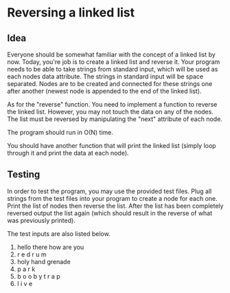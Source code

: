Reversing a linked list
======
Idea
----
Everyone should be somewhat familiar with the concept of a linked list by now. Today, you're job is to create a linked list and reverse it. Your program needs to be able to take strings from standard input, which will be used as each nodes data attribute. The strings in standard input will be space separated. Nodes are to be created and connected for these strings one after another (newest node is appended to the end of the linked list). 

As for the "reverse" function. You need to implement a function to reverse the linked list. However, you may not touch the data on any of the nodes. The list must be reversed by manipulating the "next" attribute of each node. 

The program should run in O(N) time.

You should have another function that will print the linked list (simply loop through it and print the data at each node).  
   
Testing
------
In order to test the program, you may use the provided test files. Plug all strings from the test files into your program to create a node for each one. Print the list of nodes then reverse the list. After the list has been completely reversed output the list again (which should result in the reverse of what was previously printed). 

The test inputs are also listed below.
1. hello there how are you
2. r e d r u m
3. holy hand grenade
4. p a r k
5. b o o b y t r a p
6. l i v e
